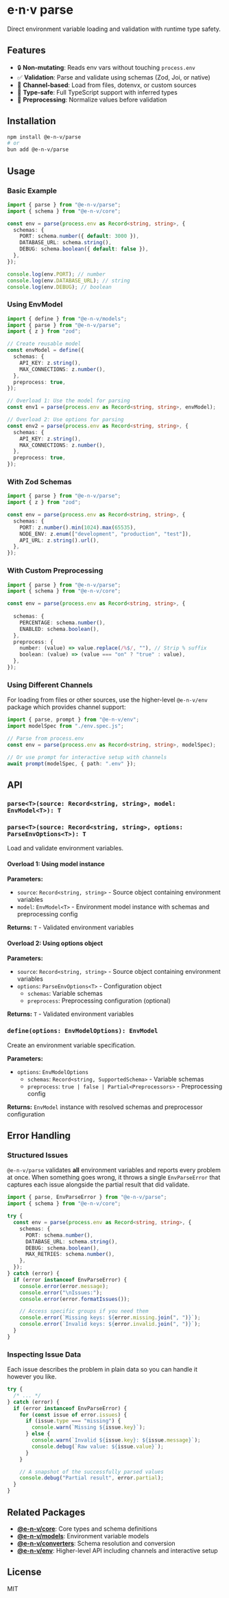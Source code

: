 # e·n·v parse

Direct environment variable loading and validation with runtime type safety.

## Features

- 🔒 **Non-mutating**: Reads env vars without touching `process.env`
- ✅ **Validation**: Parse and validate using schemas (Zod, Joi, or native)
- 🔌 **Channel-based**: Load from files, dotenvx, or custom sources
- 🎯 **Type-safe**: Full TypeScript support with inferred types
- 🔧 **Preprocessing**: Normalize values before validation

## Installation

```bash
npm install @e-n-v/parse
# or
bun add @e-n-v/parse
```

## Usage

### Basic Example

```typescript
import { parse } from "@e-n-v/parse";
import { schema } from "@e-n-v/core";

const env = parse(process.env as Record<string, string>, {
  schemas: {
    PORT: schema.number({ default: 3000 }),
    DATABASE_URL: schema.string(),
    DEBUG: schema.boolean({ default: false }),
  },
});

console.log(env.PORT); // number
console.log(env.DATABASE_URL); // string
console.log(env.DEBUG); // boolean
```

### Using EnvModel

```typescript
import { define } from "@e-n-v/models";
import { parse } from "@e-n-v/parse";
import { z } from "zod";

// Create reusable model
const envModel = define({
  schemas: {
    API_KEY: z.string(),
    MAX_CONNECTIONS: z.number(),
  },
  preprocess: true,
});

// Overload 1: Use the model for parsing
const env1 = parse(process.env as Record<string, string>, envModel);

// Overload 2: Use options for parsing  
const env2 = parse(process.env as Record<string, string>, {
  schemas: {
    API_KEY: z.string(),
    MAX_CONNECTIONS: z.number(),
  },
  preprocess: true,
});
```

### With Zod Schemas

```typescript
import { parse } from "@e-n-v/parse";
import { z } from "zod";

const env = parse(process.env as Record<string, string>, {
  schemas: {
    PORT: z.number().min(1024).max(65535),
    NODE_ENV: z.enum(["development", "production", "test"]),
    API_URL: z.string().url(),
  },
});
```

### With Custom Preprocessing

```typescript
import { parse } from "@e-n-v/parse";
import { schema } from "@e-n-v/core";

const env = parse(process.env as Record<string, string>, {
  
  schemas: {
    PERCENTAGE: schema.number(),
    ENABLED: schema.boolean(),
  },
  preprocess: {
    number: (value) => value.replace(/%$/, ""), // Strip % suffix
    boolean: (value) => (value === "on" ? "true" : value),
  },
});
```

### Using Different Channels

For loading from files or other sources, use the higher-level `@e-n-v/env` package which provides channel support:

```typescript
import { parse, prompt } from "@e-n-v/env";
import modelSpec from "./env.spec.js";

// Parse from process.env
const env = parse(process.env as Record<string, string>, modelSpec);

// Or use prompt for interactive setup with channels
await prompt(modelSpec, { path: ".env" });
```

## API

### `parse<T>(source: Record<string, string>, model: EnvModel<T>): T`

### `parse<T>(source: Record<string, string>, options: ParseEnvOptions<T>): T`

Load and validate environment variables.

#### Overload 1: Using model instance

**Parameters:**

- `source`: `Record<string, string>` - Source object containing environment variables
- `model`: `EnvModel<T>` - Environment model instance with schemas and preprocessing config

**Returns:** `T` - Validated environment variables

#### Overload 2: Using options object

**Parameters:**

- `source`: `Record<string, string>` - Source object containing environment variables  
- `options`: `ParseEnvOptions<T>` - Configuration object
  - `schemas`: Variable schemas
  - `preprocess`: Preprocessing configuration (optional)

**Returns:** `T` - Validated environment variables

### `define(options: EnvModelOptions): EnvModel`

Create an environment variable specification.

**Parameters:**

- `options`: `EnvModelOptions`
  - `schemas`: `Record<string, SupportedSchema>` - Variable schemas
  - `preprocess`: `true | false | Partial<Preprocessors>` - Preprocessing config

**Returns:** `EnvModel` instance with resolved schemas and preprocessor configuration

## Error Handling

### Structured Issues

`@e-n-v/parse` validates **all** environment variables and reports every problem at once. When something goes wrong, it throws a single `EnvParseError` that captures each issue alongside the partial result that did validate.

```typescript
import { parse, EnvParseError } from "@e-n-v/parse";
import { schema } from "@e-n-v/core";

try {
  const env = parse(process.env as Record<string, string>, {
    schemas: {
      PORT: schema.number(),
      DATABASE_URL: schema.string(),
      DEBUG: schema.boolean(),
      MAX_RETRIES: schema.number(),
    },
  });
} catch (error) {
  if (error instanceof EnvParseError) {
    console.error(error.message);
    console.error("\nIssues:");
    console.error(error.formatIssues());

    // Access specific groups if you need them
    console.error(`Missing keys: ${error.missing.join(", ")}`);
    console.error(`Invalid keys: ${error.invalid.join(", ")}`);
  }
}
```

### Inspecting Issue Data

Each issue describes the problem in plain data so you can handle it however you like.

```typescript
try {
  /* ... */
} catch (error) {
  if (error instanceof EnvParseError) {
    for (const issue of error.issues) {
      if (issue.type === "missing") {
        console.warn(`Missing ${issue.key}`);
      } else {
        console.warn(`Invalid ${issue.key}: ${issue.message}`);
        console.debug(`Raw value: ${issue.value}`);
      }
    }

    // A snapshot of the successfully parsed values
    console.debug("Partial result", error.partial);
  }
}
```

## Related Packages

- **[@e-n-v/core](../core)**: Core types and schema definitions
- **[@e-n-v/models](../models)**: Environment variable models
- **[@e-n-v/converters](../converters)**: Schema resolution and conversion
- **[@e-n-v/env](../env)**: Higher-level API including channels and interactive setup

## License

MIT
